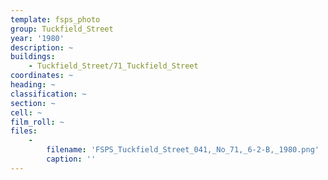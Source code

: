 ```yaml
---
template: fsps_photo
group: Tuckfield_Street
year: '1980'
description: ~
buildings:
    - Tuckfield_Street/71_Tuckfield_Street
coordinates: ~
heading: ~
classification: ~
section: ~
cell: ~
film_roll: ~
files:
    -
        filename: 'FSPS_Tuckfield_Street_041,_No_71,_6-2-B,_1980.png'
        caption: ''
---
```

